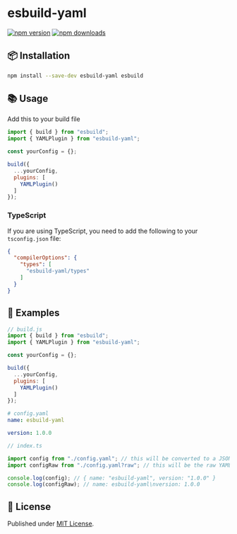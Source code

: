 # esbuild-yaml

[![npm version][npm-version-src]][npm-version-href]
[![npm downloads][npm-downloads-src]][npm-downloads-href]

## 📦 Installation

```sh
npm install --save-dev esbuild-yaml esbuild
```

## 📚 Usage

Add this to your build file

```js
import { build } from "esbuild";
import { YAMLPlugin } from "esbuild-yaml";

const yourConfig = {};

build({
  ...yourConfig,
  plugins: [
    YAMLPlugin()
  ]
});
```

### TypeScript

If you are using TypeScript, you need to add the following to your `tsconfig.json` file:

```json
{
  "compilerOptions": {
    "types": [
      "esbuild-yaml/types"
    ]
  }
}
```

## 📖 Examples

```js
// build.js
import { build } from "esbuild";
import { YAMLPlugin } from "esbuild-yaml";

const yourConfig = {};

build({
  ...yourConfig,
  plugins: [
    YAMLPlugin()
  ]
});
```

```yaml
# config.yaml
name: esbuild-yaml

version: 1.0.0
```

```ts
// index.ts

import config from "./config.yaml"; // this will be converted to a JSON object
import configRaw from "./config.yaml?raw"; // this will be the raw YAML string

console.log(config); // { name: "esbuild-yaml", version: "1.0.0" }
console.log(configRaw); // name: esbuild-yaml\nversion: 1.0.0
```

## 📄 License

Published under [MIT License](./LICENSE).

<!-- Badges -->

[npm-version-src]: https://img.shields.io/npm/v/esbuild-yaml?style=flat&colorA=18181B&colorB=4169E1
[npm-version-href]: https://npmjs.com/package/esbuild-yaml
[npm-downloads-src]: https://img.shields.io/npm/dm/esbuild-yaml?style=flat&colorA=18181B&colorB=4169E1
[npm-downloads-href]: https://npmjs.com/package/esbuild-yaml
